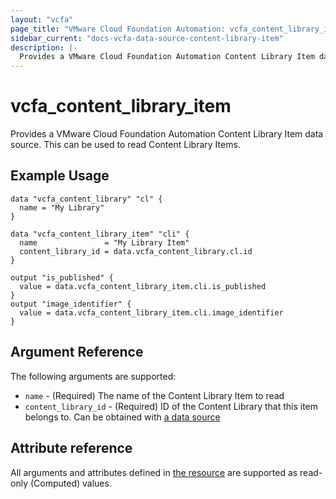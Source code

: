 ```yaml
---
layout: "vcfa"
page_title: "VMware Cloud Foundation Automation: vcfa_content_library_item"
sidebar_current: "docs-vcfa-data-source-content-library-item"
description: |-
  Provides a VMware Cloud Foundation Automation Content Library Item data source. This can be used to read Content Library Items.
---
```


# vcfa\_content\_library\_item

Provides a VMware Cloud Foundation Automation Content Library Item data source. This can be used to read Content Library Items.

## Example Usage

```hcl
data "vcfa_content_library" "cl" {
  name = "My Library"
}

data "vcfa_content_library_item" "cli" {
  name               = "My Library Item"
  content_library_id = data.vcfa_content_library.cl.id
}

output "is_published" {
  value = data.vcfa_content_library_item.cli.is_published
}
output "image_identifier" {
  value = data.vcfa_content_library_item.cli.image_identifier
}
```

## Argument Reference

The following arguments are supported:

* `name` - (Required) The name of the Content Library Item to read
* `content_library_id` - (Required) ID of the Content Library that this item belongs to. Can be obtained with [a data source](/providers/vmware/vcfa/latest/docs/data-sources/content_library)

## Attribute reference

All arguments and attributes defined in [the resource](/providers/vmware/vcfa/latest/docs/resources/content_library_item) are supported
as read-only (Computed) values.
